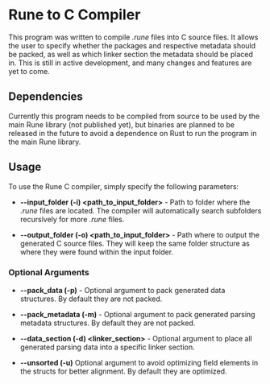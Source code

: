 # Rune to C Compiler

This program was written to compile _.rune_ files into C source files. It allows the user to specify whether the packages and respective metadata should be packed, as well as which linker section the metadata should be placed in. This is still in active development, and many changes and features are yet to come.

## Dependencies
Currently this program needs to be compiled from source to be used by the main Rune library (not published yet), but binaries are planned to be released in the future to avoid a dependence on Rust to run the program in the main Rune library.

## Usage
To use the Rune C compiler, simply specify the following parameters:

* __--input_folder (-i) <path_to_input_folder>__ -
Path to folder where the _.rune_ files are located. The compiler will automatically search subfolders recursively for more _.rune_ files.

* __--output_folder (-o) <path_to_input_folder>__ - Path where to output the generated C source files. They will keep the same folder structure as where they were found within the input folder.

### Optional Arguments

* __--pack_data (-p)__ - Optional argument to pack generated data structures. By default they are not packed.

* __--pack_metadata (-m)__ - Optional argument to pack generated parsing metadata structures. By default they are not packed.

* __--data_section (-d) <linker_section>__ - Optional argument to place all generated parsing data into a specific linker section.

* __--unsorted (-u)__ Optional argument to avoid optimizing field elements in the structs for better alignment. By default they are optimized.
